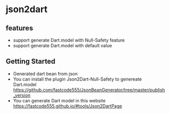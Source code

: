 # json2dart

## features
- support generate Dart.model with Null-Safety feature
- support generate Dart.model with default value 

## Getting Started
- Generated dart bean from json
- You can install the plugin Json2Dart-Null-Safety to genereate Dart.model https://github.com/fastcode555/JsonBeanGenerator/tree/master/publish_version
- You can generate Dart model in this website https://fastcode555.github.io/#tools/Json2DartPage